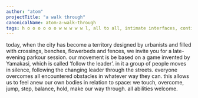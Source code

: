 ```yaml
---
author: "atom"
projectTitle: "a walk through"
canonicalName: atom-a-walk-through
tags: h o o o o o o w w w w w l, all to all, intimate interfaces, contingency, dispersed collectivity, social choreography, spontaneous grassroots alternative, sports interest, joy acceleration, places of transparency
---
```

today, when the city has become a territory designed by urbanists and filled with crossings, benches, flowerbeds and fences, we invite you for a late-evening parkour session. our movement is be based on a game invented by Yamakasi, which is called ‘follow the leader’. in it a group of people moves in silence, following the changing leader through the streets. everyone overcomes all encountered obstacles in whatever way they can. this allows us to feel anew our own bodies in relation to space: we touch, overcome, jump, step, balance, hold, make our way through. all abilities welcome.

